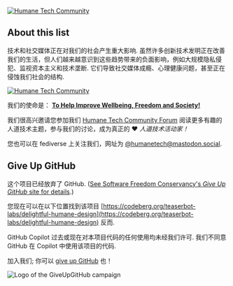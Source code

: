 <div class="github-widget" data-repo="humanetech-community/awesome-humane-tech"></div>

[![Humane Tech Community](https://raw.githubusercontent.com/humanetech-community/awesome-humane-tech/main/humanetech-tech-distraction.jpg)](https://community.humanetech.com)

## About this list

技术和社交媒体正在对我们的社会产生重大影响. 虽然许多创新技术发明正在改善我们的生活，但人们越来越意识到这些趋势带来的负面影响，例如大规模隐私侵犯、监视资本主义和技术垄断. 它们导致社交媒体成瘾、心理健康问题，甚至正在侵蚀我们社会的结构.

[![Humane Tech Community](https://raw.githubusercontent.com/humanetech-community/awesome-humane-tech/main/logo/humanetech-community-logo.svg?sanitize=true)](https://humanetech.community)

我们的使命是： [**To Help Improve Wellbeing, Freedom and Society!**](https://community.humanetech.com/t/3322) 

我们很高兴邀请您参加我们 [Humane Tech Community Forum](https://community.humanetech.com) 阅读更多有趣的人道技术主题，参与我们的讨论，成为真正的 :heart: _人道技术活动家！_

您也可以在 fediverse 上关注我们，网址为 [@humanetech@mastodon.social](https://mastodon.social/@humanetech).

## Give Up GitHub

这个项目已经放弃了 GitHub.  ([See Software Freedom Conservancy's *Give Up  GitHub* site for details](https://GiveUpGitHub.org).)

您现在可以在以下位置找到该项目 [https://codeberg.org/teaserbot-labs/delightful-humane-design](https://codeberg.org/teaserbot-labs/delightful-humane-design) 反而.

 GitHub Copilot 过去或现在对本项目代码的任何使用均未经我们许可. 我们不同意 GitHub 在 Copilot 中使用该项目的代码.

加入我们; 你可以 [give up GitHub](https://GiveUpGitHub.org) 也！

![Logo of the GiveUpGitHub campaign](https://sfconservancy.org/img/GiveUpGitHub.png)
